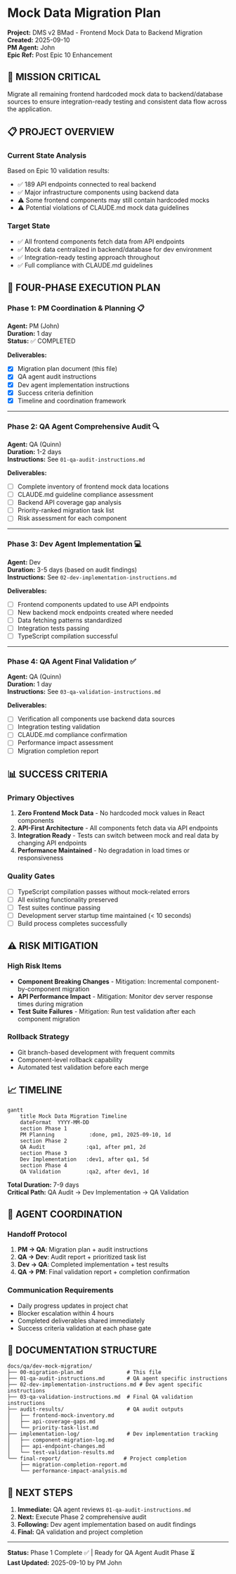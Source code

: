 # Mock Data Migration Plan
**Project:** DMS v2 BMad - Frontend Mock Data to Backend Migration  
**Created:** 2025-09-10  
**PM Agent:** John  
**Epic Ref:** Post Epic 10 Enhancement

## 🎯 **MISSION CRITICAL**
Migrate all remaining frontend hardcoded mock data to backend/database sources to ensure integration-ready testing and consistent data flow across the application.

## 📋 **PROJECT OVERVIEW**

### **Current State Analysis**
Based on Epic 10 validation results:
- ✅ 189 API endpoints connected to real backend
- ✅ Major infrastructure components using backend data
- ⚠️ Some frontend components may still contain hardcoded mocks
- ⚠️ Potential violations of CLAUDE.md mock data guidelines

### **Target State**
- ✅ All frontend components fetch data from API endpoints
- ✅ Mock data centralized in backend/database for dev environment
- ✅ Integration-ready testing approach throughout
- ✅ Full compliance with CLAUDE.md guidelines

## 🔄 **FOUR-PHASE EXECUTION PLAN**

### **Phase 1: PM Coordination & Planning** 📋
**Agent:** PM (John)  
**Duration:** 1 day  
**Status:** ✅ COMPLETED

**Deliverables:**
- [x] Migration plan document (this file)
- [x] QA agent audit instructions
- [x] Dev agent implementation instructions
- [x] Success criteria definition
- [x] Timeline and coordination framework

---

### **Phase 2: QA Agent Comprehensive Audit** 🔍
**Agent:** QA (Quinn)  
**Duration:** 1-2 days  
**Instructions:** See `01-qa-audit-instructions.md`

**Deliverables:**
- [ ] Complete inventory of frontend mock data locations
- [ ] CLAUDE.md guideline compliance assessment
- [ ] Backend API coverage gap analysis
- [ ] Priority-ranked migration task list
- [ ] Risk assessment for each component

---

### **Phase 3: Dev Agent Implementation** 💻
**Agent:** Dev  
**Duration:** 3-5 days (based on audit findings)  
**Instructions:** See `02-dev-implementation-instructions.md`

**Deliverables:**
- [ ] Frontend components updated to use API endpoints
- [ ] New backend mock endpoints created where needed
- [ ] Data fetching patterns standardized
- [ ] Integration tests passing
- [ ] TypeScript compilation successful

---

### **Phase 4: QA Agent Final Validation** ✅
**Agent:** QA (Quinn)  
**Duration:** 1 day  
**Instructions:** See `03-qa-validation-instructions.md`

**Deliverables:**
- [ ] Verification all components use backend data sources
- [ ] Integration testing validation
- [ ] CLAUDE.md compliance confirmation
- [ ] Performance impact assessment
- [ ] Migration completion report

## 📊 **SUCCESS CRITERIA**

### **Primary Objectives**
1. **Zero Frontend Mock Data** - No hardcoded mock values in React components
2. **API-First Architecture** - All components fetch data via API endpoints
3. **Integration Ready** - Tests can switch between mock and real data by changing API endpoints
4. **Performance Maintained** - No degradation in load times or responsiveness

### **Quality Gates**
- [ ] TypeScript compilation passes without mock-related errors
- [ ] All existing functionality preserved
- [ ] Test suites continue passing
- [ ] Development server startup time maintained (< 10 seconds)
- [ ] Build process completes successfully

## ⚠️ **RISK MITIGATION**

### **High Risk Items**
- **Component Breaking Changes** - Mitigation: Incremental component-by-component migration
- **API Performance Impact** - Mitigation: Monitor dev server response times during migration  
- **Test Suite Failures** - Mitigation: Run test validation after each component migration

### **Rollback Strategy**
- Git branch-based development with frequent commits
- Component-level rollback capability
- Automated test validation before each merge

## 📈 **TIMELINE**

```mermaid
gantt
    title Mock Data Migration Timeline
    dateFormat  YYYY-MM-DD
    section Phase 1
    PM Planning           :done, pm1, 2025-09-10, 1d
    section Phase 2  
    QA Audit             :qa1, after pm1, 2d
    section Phase 3
    Dev Implementation   :dev1, after qa1, 5d
    section Phase 4
    QA Validation        :qa2, after dev1, 1d
```

**Total Duration:** 7-9 days  
**Critical Path:** QA Audit → Dev Implementation → QA Validation

## 🤝 **AGENT COORDINATION**

### **Handoff Protocol**
1. **PM → QA**: Migration plan + audit instructions
2. **QA → Dev**: Audit report + prioritized task list
3. **Dev → QA**: Completed implementation + test results
4. **QA → PM**: Final validation report + completion confirmation

### **Communication Requirements**
- Daily progress updates in project chat
- Blocker escalation within 4 hours
- Completed deliverables shared immediately
- Success criteria validation at each phase gate

## 📁 **DOCUMENTATION STRUCTURE**

```
docs/qa/dev-mock-migration/
├── 00-migration-plan.md              # This file
├── 01-qa-audit-instructions.md       # QA agent specific instructions
├── 02-dev-implementation-instructions.md # Dev agent specific instructions
├── 03-qa-validation-instructions.md  # Final QA validation instructions
├── audit-results/                    # QA audit outputs
│   ├── frontend-mock-inventory.md
│   ├── api-coverage-gaps.md
│   └── priority-task-list.md
├── implementation-log/               # Dev implementation tracking
│   ├── component-migration-log.md
│   ├── api-endpoint-changes.md
│   └── test-validation-results.md
└── final-report/                    # Project completion
    ├── migration-completion-report.md
    └── performance-impact-analysis.md
```

## 🎯 **NEXT STEPS**

1. **Immediate:** QA agent reviews `01-qa-audit-instructions.md`
2. **Next:** Execute Phase 2 comprehensive audit
3. **Following:** Dev agent implementation based on audit findings
4. **Final:** QA validation and project completion

---

**Status:** Phase 1 Complete ✅ | Ready for QA Agent Audit Phase ⏳  
**Last Updated:** 2025-09-10 by PM John